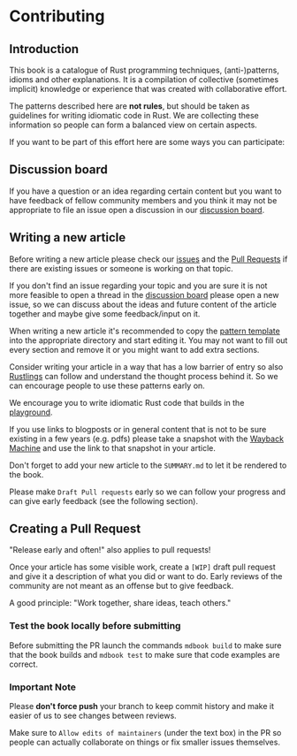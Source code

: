 # Contributing

## Introduction

This book is a catalogue of Rust programming techniques, (anti-)patterns, idioms and other explanations.
It is a compilation of collective (sometimes implicit) knowledge or experience that was created with collaborative effort.

The patterns described here are __not rules__, but should be taken as guidelines for writing idiomatic code in Rust.
We are collecting these information so people can form a balanced view on certain aspects.

If you want to be part of this effort here are some ways you can participate:


## Discussion board

If you have a question or an idea regarding certain content but you want to have feedback of fellow community members 
and you think it may not be appropriate to file an issue open a discussion in our [discussion board](https://github.com/rust-unofficial/patterns/discussions).


## Writing a new article

Before writing a new article please check our [issues](https://github.com/rust-unofficial/patterns/issues) and 
the [Pull Requests](https://github.com/rust-unofficial/patterns/pulls) if there are existing issues or someone
is working on that topic.

If you don't find an issue regarding your topic and you are sure it is not more feasible to open a thread in the [discussion board](https://github.com/rust-unofficial/patterns/discussions)
please open a new issue, so we can discuss about the ideas and future content of the article together and maybe
give some feedback/input on it. 

When writing a new article it's recommended to copy the [pattern template](https://github.com/rust-unofficial/patterns/blob/master/template.md) into the
appropriate directory and start editing it. You may not want to fill out every section and remove it or you might want to add extra sections.

Consider writing your article in a way that has a low barrier of entry so also [Rustlings](https://github.com/rust-lang/rustlings) can follow
and understand the thought process behind it. So we can encourage people to use these patterns early on. 

We encourage you to write idiomatic Rust code that builds in the [playground](https://play.rust-lang.org/).

If you use links to blogposts or in general content that is not to be sure existing in a few years (e.g. pdfs) please take a snapshot
with the [Wayback Machine](https://web.archive.org/) and use the link to that snapshot in your article.

Don't forget to add your new article to the `SUMMARY.md` to let it be rendered to the book.

Please make `Draft Pull requests` early so we can follow your progress and can give early feedback (see the following section).


## Creating a Pull Request

"Release early and often!" also applies to pull requests!

Once your article has some visible work, create a `[WIP]` draft pull request and give it a description of what you did or want to do.
Early reviews of the community are not meant as an offense but to give feedback. 

A good principle: "Work together, share ideas, teach others."


### Test the book locally before submitting

Before submitting the PR launch the commands `mdbook build` to make sure that the book builds and `mdbook test` to make sure that
code examples are correct.

### Important Note

Please **don't force push** your branch to keep commit history and make it easier of us to see changes between reviews.

Make sure to `Allow edits of maintainers` (under the text box) in the PR so people can actually collaborate on things or fix smaller issues themselves.
